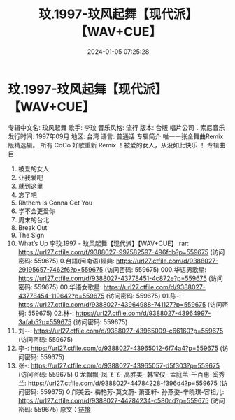 ﻿---
title: 玟.1997-玟风起舞【现代派】【WAV+CUE】
date: 2024-01-05 07:25:28
categories: WAV车载音乐、镜像
tags: 华语中文
---
# 玟.1997-玟风起舞【现代派】【WAV+CUE】

专辑中文名: 玟风起舞
歌手: 李玟
音乐风格: 流行
版本: 台版
唱片公司：索尼音乐
发行时间: 1997年09月
地区: 台湾
语言: 普通话
专辑简介
唯一一张全舞曲Remix版精选辑。
所有 CoCo 好歌重新 Remix ！被爱的女人，从没如此快乐 ！
专辑曲目
01. 被爱的女人
02. 让我爱吧
03. 就到这里
04. 忘了吧
05. Rhthem Is Gonna Get You
06. 学不会更爱你
07. 周末的台北
08. Break Out
09. The Sign
10. What’s Up
李玟.1997 - 玟风起舞【现代派】【WAV+CUE】.rar: https://url27.ctfile.com/f/9388027-997582597-496fdb?p=559675
(访问密码: 559675)
0.台語(闽南语)經典: https://url27.ctfile.com/d/9388027-29195657-7462f6?p=559675
(访问密码: 559675)
000.华语男歌星: https://url27.ctfile.com/d/9388027-43778451-4c872e?p=559675
(访问密码: 559675)
00.华语女歌星: https://url27.ctfile.com/d/9388027-43778454-119642?p=559675
(访问密码: 559675)
01.陈-: https://url27.ctfile.com/d/9388027-43964988-741127?p=559675
(访问密码: 559675)
02.林-: https://url27.ctfile.com/d/9388027-43964997-3afab5?p=559675
(访问密码: 559675)
04. 刘--: https://url27.ctfile.com/d/9388027-43965009-c66160?p=559675
(访问密码: 559675)
05. 李-: https://url27.ctfile.com/d/9388027-43965012-6f74a4?p=559675
(访问密码: 559675)
03. 张-: https://url27.ctfile.com/d/9388027-43965057-d5f303?p=559675
(访问密码: 559675)
0 龙飘飘-凤飞飞- 高胜美- 韩宝仪- 孟庭苇-千百惠-奚秀兰: https://url27.ctfile.com/d/9388027-44784228-f396d4?p=559675
(访问密码: 559675)
0 邝美云- 梅艳芳-莫文蔚- 萧亚轩- 孙燕姿-辛晓琪-容祖儿: https://url27.ctfile.com/d/9388027-44784234-c580cd?p=559675
(访问密码: 559675)
原文：[链接](https://blog.sina.com.cn/s/blog_1647c7e760103142y.html)
